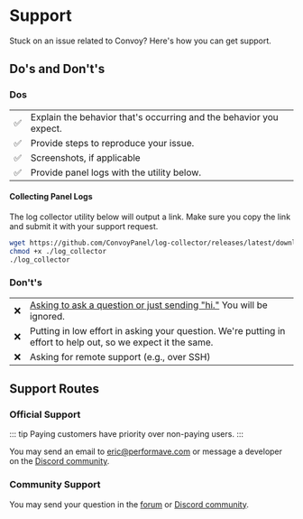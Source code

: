 # Support

Stuck on an issue related to Convoy? Here's how you can get support.

## Do's and Don't's

### Dos

|                    |                                                                    |
|--------------------|--------------------------------------------------------------------|
| :white_check_mark: | Explain the behavior that's occurring and the behavior you expect. |
| :white_check_mark: | Provide steps to reproduce your issue.                             |
| :white_check_mark: | Screenshots, if applicable                                         |
| :white_check_mark: | Provide panel logs with the utility below.                         |

#### Collecting Panel Logs

The log collector utility below will output a link. Make sure you copy the link and submit it with your support request.

```bash
wget https://github.com/ConvoyPanel/log-collector/releases/latest/download/log_collector
chmod +x ./log_collector
./log_collector
```

### Don't's

|     |                                                                                                               |
|-----|---------------------------------------------------------------------------------------------------------------|
| :x: | [Asking to ask a question or just sending "hi."](https://nohello.net/en/) You will be ignored.                |
| :x: | Putting in low effort in asking your question. We're putting in effort to help out, so we expect it the same. |
| :x: | Asking for remote support (e.g., over SSH)                                                                    |

## Support Routes

### Official Support

::: tip
Paying customers have priority over non-paying users. 
:::

You may send an email to [eric@performave.com](mailto:eric@performave.com) or message a developer on the [Discord community](https://discord.convoypanel.com).

### Community Support

You may send your question in the [forum](https://github.com/ConvoyPanel/panel/discussions) or [Discord community](https://discord.convoypanel.com).

